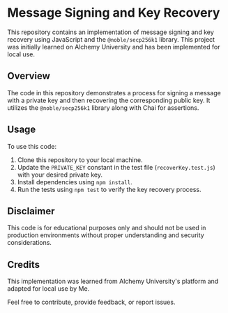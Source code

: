 # Message Signing and Key Recovery

This repository contains an implementation of message signing and key recovery using JavaScript and the `@noble/secp256k1` library. This project was initially learned on Alchemy University and has been implemented for local use.

## Overview

The code in this repository demonstrates a process for signing a message with a private key and then recovering the corresponding public key. It utilizes the `@noble/secp256k1` library along with Chai for assertions.

## Usage

To use this code:

1. Clone this repository to your local machine.
2. Update the `PRIVATE_KEY` constant in the test file (`recoverKey.test.js`) with your desired private key.
3. Install dependencies using `npm install`.
4. Run the tests using `npm test` to verify the key recovery process.

## Disclaimer

This code is for educational purposes only and should not be used in production environments without proper understanding and security considerations.

## Credits

This implementation was learned from Alchemy University's platform and adapted for local use by Me. 

Feel free to contribute, provide feedback, or report issues.
